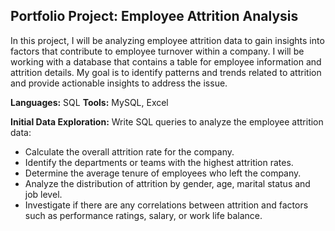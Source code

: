 ## Portfolio Project: Employee Attrition Analysis

In this project, I will be analyzing employee attrition data to gain insights into factors that contribute to employee turnover within a company. I will be working with a database that contains a table for employee information and attrition details. My goal is to identify patterns and trends related to attrition and provide actionable insights to address the issue.

**Languages:** SQL
**Tools:** MySQL, Excel

**Initial Data Exploration:**
Write SQL queries to analyze the employee attrition data:
   - Calculate the overall attrition rate for the company.
   - Identify the departments or teams with the highest attrition rates.
   - Determine the average tenure of employees who left the company.
   - Analyze the distribution of attrition by gender, age, marital status and job level.
   - Investigate if there are any correlations between attrition and factors such as performance ratings, salary, or work life balance.


